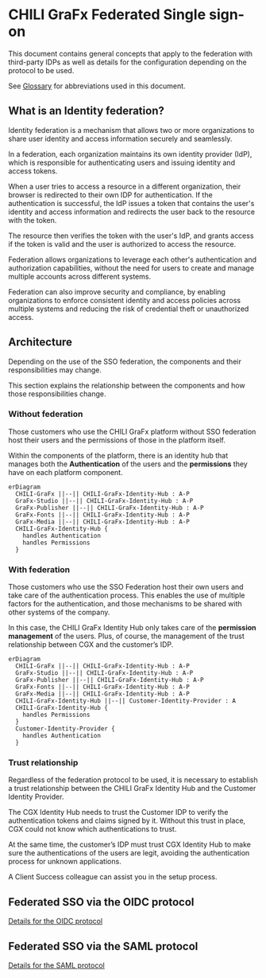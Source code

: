 # CHILI GraFx Federated Single sign-on

This document contains general concepts that apply to the federation with third-party IDPs as well as details for the configuration depending on the protocol to be used.

See [Glossary](glossary/) for abbreviations used in this document.

## What is an Identity federation?

Identity federation is a mechanism that allows two or more organizations to share user identity and access information securely and seamlessly.

In a federation, each organization maintains its own identity provider (IdP), which is responsible for authenticating users and issuing identity and access tokens.

When a user tries to access a resource in a different organization, their browser is redirected to their own IDP for authentication. If the authentication is successful, the IdP issues a token that contains the user's identity and access information and redirects the user back to the resource with the token.

The resource then verifies the token with the user's IdP, and grants access if the token is valid and the user is authorized to access the resource.

Federation allows organizations to leverage each other's authentication and authorization capabilities, without the need for users to create and manage multiple accounts across different systems.

Federation can also improve security and compliance, by enabling organizations to enforce consistent identity and access policies across multiple systems and reducing the risk of credential theft or unauthorized access.

## Architecture

Depending on the use of the SSO federation, the components and their responsibilities may change.

This section explains the relationship between the components and how those responsibilities change.

### Without federation

Those customers who use the CHILI GraFx platform without SSO federation host their users and the permissions of those in the platform itself.

Within the components of the platform, there is an identity hub that manages both the **Authentication** of the users and the **permissions** they have on each platform component.

``` mermaid
erDiagram
  CHILI-GraFx ||--|| CHILI-GraFx-Identity-Hub : A-P
  GraFx-Studio ||--|| CHILI-GraFx-Identity-Hub : A-P
  GraFx-Publisher ||--|| CHILI-GraFx-Identity-Hub : A-P
  GraFx-Fonts ||--|| CHILI-GraFx-Identity-Hub : A-P
  GraFx-Media ||--|| CHILI-GraFx-Identity-Hub : A-P
  CHILI-GraFx-Identity-Hub {
  	handles Authentication
  	handles Permissions
  }
```

### With federation

Those customers who use the SSO Federation host their own users and take care of the authentication process. This enables the use of multiple factors for the authentication, and those mechanisms to be shared with other systems of the company.

In this case, the CHILI GraFx Identity Hub only takes care of the **permission management** of the users. Plus, of course, the management of the trust relationship between CGX and the customer’s IDP.

``` mermaid
erDiagram
  CHILI-GraFx ||--|| CHILI-GraFx-Identity-Hub : A-P
  GraFx-Studio ||--|| CHILI-GraFx-Identity-Hub : A-P
  GraFx-Publisher ||--|| CHILI-GraFx-Identity-Hub : A-P
  GraFx-Fonts ||--|| CHILI-GraFx-Identity-Hub : A-P
  GraFx-Media ||--|| CHILI-GraFx-Identity-Hub : A-P
  CHILI-GraFx-Identity-Hub ||--|| Customer-Identity-Provider : A
  CHILI-GraFx-Identity-Hub {
  	handles Permissions
  }
  Customer-Identity-Provider {
  	handles Authentication
  }
```

### Trust relationship

Regardless of the federation protocol to be used, it is necessary to establish a trust relationship between the CHILI GraFx Identity Hub and the Customer Identity Provider.

The CGX Identity Hub needs to trust the Customer IDP to verify the authentication tokens and claims signed by it. Without this trust in place, CGX could not know which authentications to trust.

At the same time, the customer’s IDP must trust CGX Identity Hub to make sure the authentications of the users are legit, avoiding the authentication process for unknown applications.

A Client Success colleague can assist you in the setup process.

## Federated SSO via the OIDC protocol

[Details for the OIDC protocol](oidc/)

## Federated SSO via the SAML protocol

[Details for the SAML protocol](saml/)